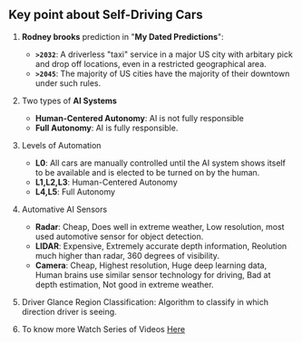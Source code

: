 ## Key point about Self-Driving Cars

1. <b>Rodney brooks</b> prediction in "<b>My Dated Predictions</b>":
   * <b>```>2032```</b>: A driverless "taxi" service in a major US city with arbitary pick and drop off locations, even in a restricted geographical area.
   * <b>```>2045```</b>: The majority of US cities have the majority of their downtown under such rules.
   
2. Two types of <b>AI Systems</b>
   * <b>Human-Centered Autonomy</b>: AI is not fully responsible
   * <b>Full Autonomy</b>: AI is fully responsible.
   
3. Levels of Automation
   * <b>L0</b>: All cars are manually controlled until the AI system shows itself to be available and is elected to be turned on by the human.
   * <b>L1,L2,L3</b>: Human-Centered Autonomy
   * <b>L4,L5</b>: Full Autonomy
   
4. Automative AI Sensors
   * <b>Radar</b>: Cheap, Does well in extreme weather, Low resolution, most used automotive sensor for object detection.
   * <b>LIDAR</b>: Expensive, Extremely accurate depth information, Reolution much higher than radar, 360 degrees of visibility.
   * <b>Camera</b>: Cheap, Highest resolution, Huge deep learning data, Human brains use similar sensor technology for driving, Bad at depth estimation, Not good in extreme weather.
   
5. Driver Glance Region Classification: Algorithm to classify in which direction driver is seeing.

6. To know more Watch Series of Videos [Here](https://www.youtube.com/watch?v=-6INDaLcuJY&index=1&list=PLrAXtmErZgOeiKm4sgNOknGvNjby9efdf)
